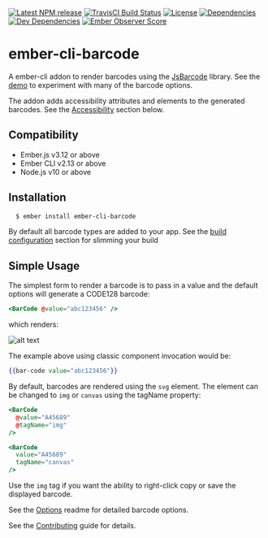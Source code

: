 [![Latest NPM release][npm-badge]][npm-badge-url]
[![TravisCI Build Status][travis-badge]][travis-badge-url]
[![License][license-badge]][license-badge-url]
[![Dependencies][dependencies-badge]][dependencies-badge-url]
[![Dev Dependencies][devdependencies-badge]][devdependencies-badge-url]
[![Ember Observer Score](https://emberobserver.com/badges/ember-cli-barcode.svg)](https://emberobserver.com/addons/ember-cli-barcode)

[npm-badge]: https://img.shields.io/npm/v/ember-cli-barcode.svg
[npm-badge-url]: https://www.npmjs.com/package/ember-cli-barcode
[travis-badge]: https://img.shields.io/travis/maxwondercorn/ember-cli-barcode/master.svg?label=TravisCI
[travis-badge-url]: https://travis-ci.org/maxwondercorn/ember-cli-barcode
[ember-observer-badge]: http://emberobserver.com/badges/ember-cli-barcode.svg
[ember-observer-badge-url]: http://emberobserver.com/addons/ember-cli-barcode
[license-badge]: https://img.shields.io/badge/License-MIT-yellow.svg
[license-badge-url]: https://github.com/maxwondercorn/ember-cli-barcode/blob/master/LICENSE
[dependencies-badge]: https://img.shields.io/david/maxwondercorn/ember-cli-barcode.svg
[dependencies-badge-url]: https://david-dm.org/maxwondercorn/ember-cli-barcode
[devdependencies-badge]: https://img.shields.io/david/dev/maxwondercorn/ember-cli-barcode.svg
[devdependencies-badge-url]: https://david-dm.org/maxwondercorn/ember-cli-barcode#info=devDependencies

# ember-cli-barcode

A ember-cli addon to render barcodes using the [JsBarcode](https://github.com/lindell/JsBarcode) library. See the [demo](https://maxwondercorn.github.io/ember-cli-barcode/) to experiment with many of the barcode options.

The addon adds accessibility attributes and elements to the generated barcodes. See the [Accessibility](#Accessibility) section below.

Compatibility
------------------------------------------------------------------------------

* Ember.js v3.12 or above
* Ember CLI v2.13 or above
* Node.js v10 or above


Installation
------------------------------------------------------------------------------

```bash
  $ ember install ember-cli-barcode
```

By default all barcode types are added to your app. See the [build configuration](#Build-Configuration) section for slimming your build

## Simple Usage

The simplest form to render a barcode is to pass in a value and the default options will generate a CODE128 barcode:

```handlebars
<BarCode @value="abc123456" />
```

which renders:

![alt text](https://github.com/maxwondercorn/ember-cli-barcode/raw/master/images/abc123456.png "CODE128 Barcode")

The example above using classic component invocation would be:

```handlebars
{{bar-code value="abc123456"}}
```

By default, barcodes are rendered using the `svg` element. The element can be changed to `img` or `canvas` using the tagName property:

```handlebars
<BarCode
  @value="A45689"
  @tagName="img"
/>

<BarCode
  value="A45689"
  tagName="canvas"
/>
```

Use the `img` tag if you want the ability to right-click copy or save the displayed barcode.

See the [Options](OPTIONS.md) readme for detailed barcode options.

See the [Contributing](CONTRIBUTING.md) guide for details.

